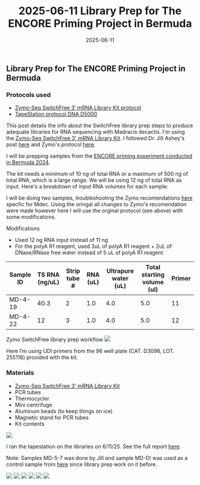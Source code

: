 ﻿---
layout: post
title: 2025-06-11 Library Prep for The ENCORE Priming Project in Bermuda
date: 2025-06-11
categories: Protocols
tags: [DNA, RNA, Library prep, Madracis decactis]
projects: ENCORE Priming
---

## Library Prep for The ENCORE Priming Project in Bermuda 

### Protocols used 

- [Zymo-Seq SwitchFree 3′ mRNA Library Kit protocol](https://github.com/flofields/Florence_Putnam_Lab_Notebook/blob/5e1bd6a1daa8db6ce40285a804eace80a1039421/protocols/Zymo_seq_switchfree_3_mrna_library_kit.pdf)
- [TapeStation protocol DNA D5000](https://github.com/flofields/Florence_Putnam_Lab_Notebook/blob/6e9046967846d31b2658908bf7ece3a7d2a67ed0/_posts/2025-06-09-DNA-Tapestation.md)

This post details the info about the SwitchFree library prep steps to produce adequate libraries for RNA sequencing with Madracis decactis. I'm using the [Zymo-Seq SwitchFree 3' mRNA Library Kit](https://github.com/flofields/Florence_Putnam_Lab_Notebook/blob/5e1bd6a1daa8db6ce40285a804eace80a1039421/protocols/Zymo_seq_switchfree_3_mrna_library_kit.pdf). I followed Dr. Jill Ashey's post [here](https://github.com/JillAshey/JillAshey_Putnam_Lab_Notebook/blob/master/_posts/2024-03-29-Zymo-SwitchFree.md) and Zymo's protocol [here](https://files.zymoresearch.com/protocols/_r3008_r3009__zymo_seq_switchfree_3_mrna_library_kit.pdf). 

I will be prepping samples from the [ENCORE priming experiment conducted in Bermuda 2024](https://github.com/flofields/Coral_Priming_Experiments_Summer_2024).

The kit needs a minimum of 10 ng of total RNA or a maximum of 500 ng of total RNA, which is a large range. We will be using 12 ng of total RNA as input. Here's a breakdown of input RNA volumes for each sample:

I will be doing two samples, troubleshooting the Zymo recomendations [here](https://fscucchia-labnotebooks.github.io/FScucchia_Putnam_Lab_Notebook/Troubleshooting-LibraryPrep-ZymoSwitch/) specfic for Mdec. Using the oringal all changes to Zymo's recomendation were made however here I will use the orginal protocol (see above) with some modifications.

Modifications 

- Used 12 ng RNA input instead of 11 ng
- For the polyA R1 reagent, used 3uL of polyA R1 reagent + 2uL of DNase/RNase free water instead of 5 uL of polyA R1 reagent


| Sample ID | TS RNA (ng/uL) | Strip tube # | RNA (uL) | Ultrapure water (uL) | Total starting volume (ul) | Primer |
| ------ | -------------- | ------------ | -------- | -------------------- | -------------------------- | ------ |
| MD-4-19 | 40.3           | 2            | 1.0      | 4.0                  | 5.0                        | 11      |
| MD-4-22| 12           | 3            | 1.0      | 4.0                  | 5.0                        | 12      |

Zymo SwitchFree library prep workflow
![](https://github.com/flofields/Florence_Putnam_Lab_Notebook/blob/85a6e4a1cfdee2851b568f8d417ef4271da868a6/images/Zymo-Seq_SwitchFree_3'_mRNA_Library_Kit_Workflow.jpg?raw=true)

Here I’m using UDI primers from the 96 well plate (CAT. D3096, LOT. 255118) provided with the kit.


### Materials 

- [Zymo-Seq SwitchFree 3' mRNA Library Kit](https://www.zymoresearch.com/products/zymo-seq-switchfree-3-mrna-library-kit)
- PCR tubes 
- Thermocycler 
- Mini centrifuge
- Aluminum beads (to keep things on ice)
- Magnetic stand for PCR tubes 
- Kit contents 

![](https://github.com/flofields/Florence_Putnam_Lab_Notebook/blob/fd3b63aea71aa8571e6614d968c75bc7a751b25a/images/Zymo%20switch%20free/Zymo%20switch%20free%20kit%20contents.jpg?raw=true)

I ran the tapestation on the libraries on 6/11/25. See the full report [here](https://github.com/flofields/Coral_Priming_Experiments_Summer_2024/blob/8111fa1e2a28a16961b32d8c4e3e21f557c159fe/images/D5000_ScreenTape/2025_06_11/DNA_ENCORE_2025-06-11.pdf).

Note: Samples MD-5-7 was done by Jill and sample MD-D! was used as a control sample from [here](https://fscucchia-labnotebooks.github.io/FScucchia_Putnam_Lab_Notebook/LibraryPrep-ZymoSwitch-Hawaii-TPCA/) since library prep work on it before.

![](https://raw.githubusercontent.com/flofields/Coral_Priming_Experiments_Summer_2024/refs/heads/main/images/D5000_ScreenTape/2025_06_11/20250611_1.jpg)
![](https://raw.githubusercontent.com/flofields/Coral_Priming_Experiments_Summer_2024/refs/heads/main/images/D5000_ScreenTape/2025_06_11/20250611_2.jpg)
![](https://raw.githubusercontent.com/flofields/Coral_Priming_Experiments_Summer_2024/refs/heads/main/images/D5000_ScreenTape/2025_06_11/20250611_3.jpg)
![](https://raw.githubusercontent.com/flofields/Coral_Priming_Experiments_Summer_2024/refs/heads/main/images/D5000_ScreenTape/2025_06_11/20250611_4.jpg)
![](https://raw.githubusercontent.com/flofields/Coral_Priming_Experiments_Summer_2024/refs/heads/main/images/D5000_ScreenTape/2025_06_11/20250611_5.jpg)
![](https://raw.githubusercontent.com/flofields/Coral_Priming_Experiments_Summer_2024/refs/heads/main/images/D5000_ScreenTape/2025_06_11/20250611_6.jpg)
